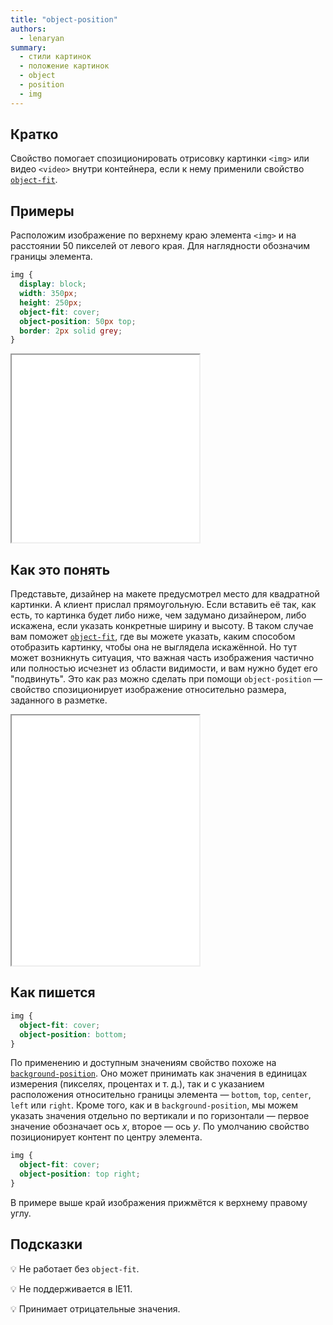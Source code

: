 ```yaml
---
title: "object-position"
authors:
  - lenaryan
summary:
  - стили картинок
  - положение картинок
  - object
  - position
  - img
---
```


## Кратко

Свойство помогает спозиционировать отрисовку картинки `<img>` или видео `<video>` внутри контейнера, если к нему применили свойство [`object-fit`](/css/doka/object-fit).

## Примеры

Расположим изображение по верхнему краю элемента `<img>` и на расстоянии 50 пикселей от левого края. Для наглядности обозначим границы элемента.

```css
img {
  display: block;
  width: 350px;
  height: 250px;
  object-fit: cover;
  object-position: 50px top;
  border: 2px solid grey;
}
```

<iframe title="Позиционирование изображения — пример" src="demos/example.html" height="300"></iframe>

## Как это понять

Представьте, дизайнер на макете предусмотрел место для квадратной картинки. А клиент прислал прямоугольную. Если вставить её так, как есть, то картинка будет либо ниже, чем задумано дизайнером, либо искажена, если указать конкретные ширину и высоту. В таком случае вам поможет [`object-fit`](/css/doka/object-fit), где вы можете указать, каким способом отобразить картинку, чтобы она не выглядела искажённой. Но тут может возникнуть ситуация, что важная часть изображения частично или полностью исчезнет из области видимости, и вам нужно будет его "подвинуть". Это как раз можно сделать при помощи `object-position` — свойство спозиционирует изображение относительно размера, заданного в разметке.

<iframe title="Позиционирование изображения — как понять" src="demos/understand.html" height="400"></iframe>

## Как пишется

```css
img {
  object-fit: cover;
  object-position: bottom;
}
```

По применению и доступным значениям свойство похоже на [`background-position`](/css/doka/background-position). Оно может принимать как значения в единицах измерения (пикселях, процентах и т. д.), так и с указанием расположения относительно границы элемента — `bottom`, `top`, `center`, `left` или `right`. Кроме того, как и в `background-position`, мы можем указать значения отдельно по вертикали и по горизонтали — первое значение обозначает ось _x_, второе — ось _y_. По умолчанию свойство позиционирует контент по центру элемента.

```css
img {
  object-fit: cover;
  object-position: top right;
}
```

В примере выше край изображения прижмётся к верхнему правому углу.

## Подсказки

💡 Не работает без `object-fit`.

💡 Не поддерживается в IE11.

💡 Принимает отрицательные значения.
